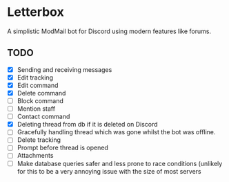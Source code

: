 # Letterbox
A simplistic ModMail bot for Discord using modern features like forums.

## TODO
- [x] Sending and receiving messages
- [x] Edit tracking
- [x] Edit command
- [x] Delete command
- [ ] Block command
- [ ] Mention staff
- [ ] Contact command
- [x] Deleting thread from db if it is deleted on Discord
- [ ] Gracefully handling thread which was gone whilst the bot was offline.
- [ ] Delete tracking
- [ ] Prompt before thread is opened
- [ ] Attachments
- [ ] Make database queries safer and less prone to race conditions (unlikely for this to be a very annoying issue with the size of most servers